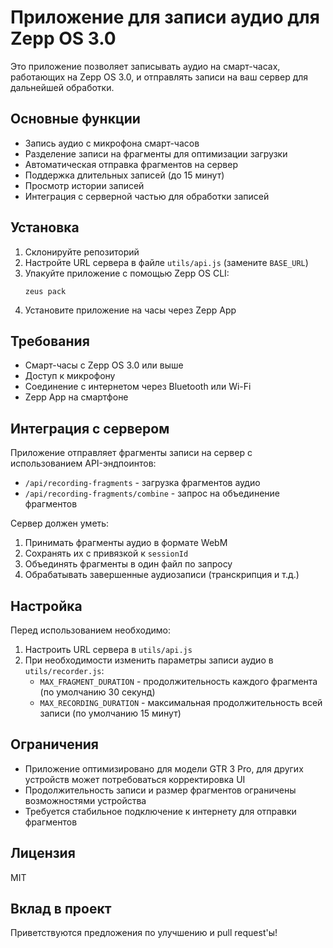 # Приложение для записи аудио для Zepp OS 3.0

Это приложение позволяет записывать аудио на смарт-часах, работающих на Zepp OS 3.0, и отправлять записи на ваш сервер для дальнейшей обработки.

## Основные функции

- Запись аудио с микрофона смарт-часов
- Разделение записи на фрагменты для оптимизации загрузки
- Автоматическая отправка фрагментов на сервер
- Поддержка длительных записей (до 15 минут)
- Просмотр истории записей
- Интеграция с серверной частью для обработки записей

## Установка

1. Склонируйте репозиторий
2. Настройте URL сервера в файле `utils/api.js` (замените `BASE_URL`)
3. Упакуйте приложение с помощью Zepp OS CLI:
   ```
   zeus pack
   ```
4. Установите приложение на часы через Zepp App

## Требования

- Смарт-часы с Zepp OS 3.0 или выше
- Доступ к микрофону
- Соединение с интернетом через Bluetooth или Wi-Fi
- Zepp App на смартфоне

## Интеграция с сервером

Приложение отправляет фрагменты записи на сервер с использованием API-эндпоинтов:

- `/api/recording-fragments` - загрузка фрагментов аудио
- `/api/recording-fragments/combine` - запрос на объединение фрагментов

Сервер должен уметь:
1. Принимать фрагменты аудио в формате WebM
2. Сохранять их с привязкой к `sessionId`
3. Объединять фрагменты в один файл по запросу
4. Обрабатывать завершенные аудиозаписи (транскрипция и т.д.)

## Настройка

Перед использованием необходимо:

1. Настроить URL сервера в `utils/api.js`
2. При необходимости изменить параметры записи аудио в `utils/recorder.js`:
   - `MAX_FRAGMENT_DURATION` - продолжительность каждого фрагмента (по умолчанию 30 секунд)
   - `MAX_RECORDING_DURATION` - максимальная продолжительность всей записи (по умолчанию 15 минут)

## Ограничения

- Приложение оптимизировано для модели GTR 3 Pro, для других устройств может потребоваться корректировка UI
- Продолжительность записи и размер фрагментов ограничены возможностями устройства
- Требуется стабильное подключение к интернету для отправки фрагментов

## Лицензия

MIT

## Вклад в проект

Приветствуются предложения по улучшению и pull request'ы!